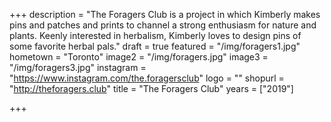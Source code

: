 +++
description = "The Foragers Club is a project in which Kimberly makes pins and patches and prints to channel a strong enthusiasm for nature and plants. Keenly interested in herbalism, Kimberly loves to design pins of some favorite herbal pals."
draft = true
featured = "/img/foragers1.jpg"
hometown = "Toronto"
image2 = "/img/foragers.jpg"
image3 = "/img/foragers3.jpg"
instagram = "https://www.instagram.com/the.foragersclub"
logo = ""
shopurl = "http://theforagers.club"
title = "The Foragers Club"
years = ["2019"]

+++
